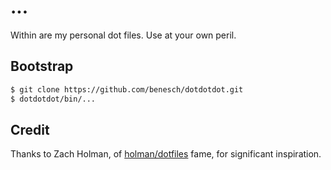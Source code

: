 # ...

Within are my personal dot files. Use at your own peril.

## Bootstrap

```bash
$ git clone https://github.com/benesch/dotdotdot.git
$ dotdotdot/bin/...
```

## Credit

Thanks to Zach Holman, of [holman/dotfiles] fame, for significant
inspiration.

[holman/dotfiles]: https://github.com/holman/dotfiles
